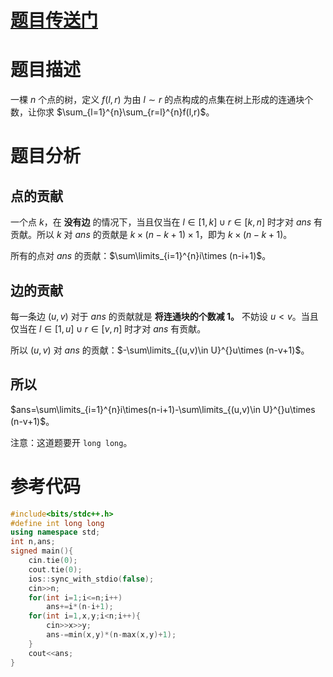 # [题目传送门](https://www.luogu.com.cn/problem/AT_abc173_f)
# 题目描述
一棵 $n$ 个点的树，定义 $f(l,r)$ 为由 $l\sim r$ 的点构成的点集在树上形成的连通块个数，让你求 $\sum_{l=1}^{n}\sum_{r=l}^{n}f(l,r)$。
# 题目分析
## 点的贡献
一个点 $k$，在 **没有边** 的情况下，当且仅当在 $l\in[1,k]\cup r\in[k,n]$ 时才对 $ans$ 有贡献。所以 $k$ 对 $ans$ 的贡献是 $k\times (n-k+1)\times 1$，即为 $k\times (n-k+1)$。

所有的点对 $ans$ 的贡献：$\sum\limits_{i=1}^{n}i\times (n-i+1)$。
## 边的贡献
每一条边 $(u,v)$ 对于 $ans$ 的贡献就是 **将连通块的个数减 $1$。** 不妨设 $u<v$。当且仅当在 $l\in[1,u]\cup r\in[v,n]$ 时才对 $ans$ 有贡献。

所以 $(u,v)$ 对 $ans$ 的贡献：$-\sum\limits_{(u,v)\in U}^{}u\times (n-v+1)$。
## 所以
$ans=\sum\limits_{i=1}^{n}i\times(n-i+1)-\sum\limits_{(u,v)\in U}^{}u\times (n-v+1)$。

注意：这道题要开 `long long`。

# 参考代码
```cpp
#include<bits/stdc++.h>
#define int long long
using namespace std;
int n,ans;
signed main(){
	cin.tie(0);
	cout.tie(0);
	ios::sync_with_stdio(false);
	cin>>n;
	for(int i=1;i<=n;i++)
		ans+=i*(n-i+1);
	for(int i=1,x,y;i<n;i++){
		cin>>x>>y;
		ans-=min(x,y)*(n-max(x,y)+1);
	}
	cout<<ans;
}
```